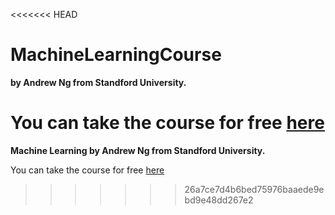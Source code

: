 <<<<<<< HEAD
# MachineLearningCourse 
**by Andrew Ng from Standford University.**

You can take the course for free [here](https://www.coursera.org/learn/machine-learning?)
=======
**Machine Learning by Andrew Ng from Standford University.**

You can take the course for free [here](https://www.coursera.org/learn/machine-learning?)
>>>>>>> 26a7ce7d4b6bed75976baaede9ebd9e48dd267e2
